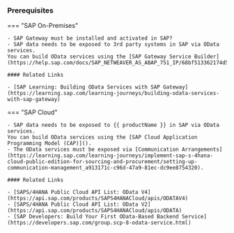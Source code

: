 
### Prerequisites

=== "SAP On-Premises"

	- SAP Gateway must be installed and activated in SAP?
	- SAP data needs to be exposed to 3rd party systems in SAP via OData services.
	You can build OData services using the [SAP Gateway Service Builder](https://help.sap.com/docs/SAP_NETWEAVER_AS_ABAP_751_IP/68bf513362174d54b58cddec28794093/cddd22512c312314e10000000a44176d.html).

	#### Related Links
	
	- [SAP Learning: Building OData Services with SAP Gateway](https://learning.sap.com/learning-journeys/building-odata-services-with-sap-gateway)

=== "SAP Cloud"

	- SAP data needs to be exposed to {{ productName }} in SAP via OData services.
	You can build OData services using the [SAP Cloud Application Programming Model (CAP)]().
	- The OData services must be exposed via [Communication Arrangements](https://learning.sap.com/learning-journeys/implement-sap-s-4hana-cloud-public-edition-for-sourcing-and-procurement/setting-up-communication-management_a913171c-c96d-47a9-81ec-dc9ee8754320).

	#### Related Links
	
	- [SAPS/4HANA Public Cloud API List: OData V4](https://api.sap.com/products/SAPS4HANACloud/apis/ODATAV4)
	- [SAPS/4HANA Public Cloud API List: OData V2](https://api.sap.com/products/SAPS4HANACloud/apis/ODATA)
	- [SAP Developers: Build Your First OData-Based Backend Service](https://developers.sap.com/group.scp-8-odata-service.html)
